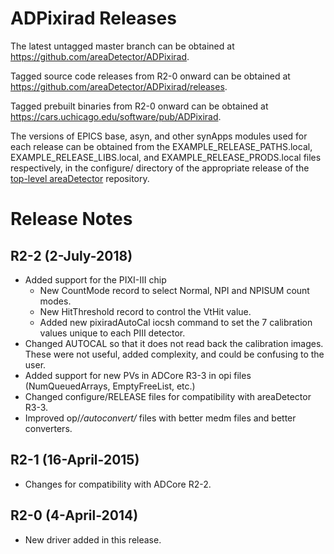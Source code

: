 ADPixirad Releases
==================

The latest untagged master branch can be obtained at
https://github.com/areaDetector/ADPixirad.

Tagged source code releases from R2-0 onward can be obtained at 
https://github.com/areaDetector/ADPixirad/releases.

Tagged prebuilt binaries from R2-0 onward can be obtained at
https://cars.uchicago.edu/software/pub/ADPixirad.

The versions of EPICS base, asyn, and other synApps modules used for each release can be obtained from 
the EXAMPLE_RELEASE_PATHS.local, EXAMPLE_RELEASE_LIBS.local, and EXAMPLE_RELEASE_PRODS.local
files respectively, in the configure/ directory of the appropriate release of the 
[top-level areaDetector](https://github.com/areaDetector/areaDetector) repository.


Release Notes
=============
R2-2 (2-July-2018)
----
* Added support for the PIXI-III chip
  - New CountMode record to select Normal, NPI and NPISUM count modes.
  - New HitThreshold record to control the VtHit value.
  - Added new pixiradAutoCal iocsh command to set the 7 calibration values unique to each PIII detector.
* Changed AUTOCAL so that it does not read back the calibration images.
  These were not useful, added complexity, and could be confusing to the user.
* Added support for new PVs in ADCore R3-3 in opi files (NumQueuedArrays, EmptyFreeList, etc.)
* Changed configure/RELEASE files for compatibility with areaDetector R3-3.
* Improved op/*/autoconvert/* files with better medm files and better converters.

R2-1 (16-April-2015)
----
* Changes for compatibility with ADCore R2-2.


R2-0 (4-April-2014)
----
* New driver added in this release.
